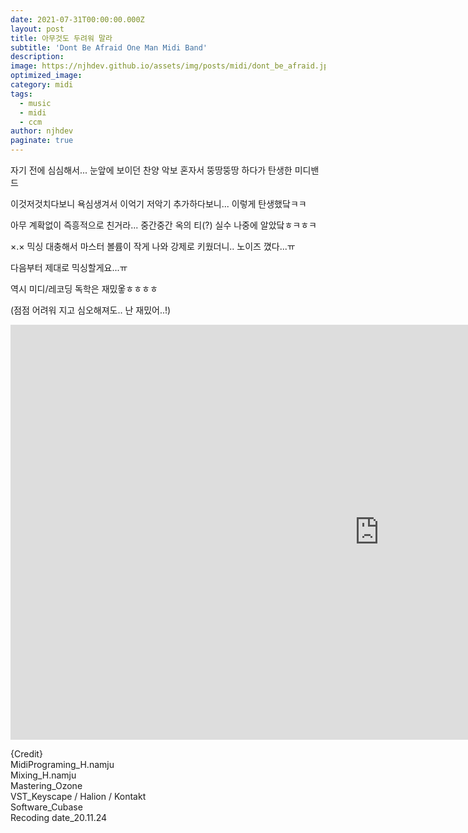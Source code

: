 ```yaml
---
date: 2021-07-31T00:00:00.000Z
layout: post
title: 아무것도 두려워 말라
subtitle: 'Dont Be Afraid One Man Midi Band'
description: 
image: https://njhdev.github.io/assets/img/posts/midi/dont_be_afraid.jpg
optimized_image: 
category: midi
tags:
  - music
  - midi
  - ccm
author: njhdev
paginate: true
---
```


자기 전에 심심해서... 눈앞에 보이던 찬양 악보 혼자서 뚱땅뚱땅 하다가 탄생한 미디밴드

이것저것치다보니 욕심생겨서 이억기 저악기 추가하다보니... 이렇게 탄생했닼ㅋㅋ

아무 계확없이 즉흥적으로 친거라... 중간중간 옥의 티(?) 실수 나중에 알았닼ㅎㅋㅎㅋ

×.× 믹싱 대충해서 마스터 볼륨이 작게 나와 강제로 키웠더니.. 노이즈 꼈다...ㅠ

다음부터 제대로 믹싱할게요...ㅠ

역시 미디/레코딩 독학은 재밌옿ㅎㅎㅎㅎ

(점점 어려워 지고 심오해져도.. 난 재밌어..!)


<iframe width="1180" height="664" src="https://www.youtube.com/embed/Bw237mgHCRE" title="YouTube video player" frameborder="0" allow="accelerometer; autoplay; clipboard-write; encrypted-media; gyroscope; picture-in-picture" allowfullscreen></iframe>


{Credit}
<br/>MidiPrograming_H.namju
<br/>Mixing_H.namju
<br/>Mastering_Ozone
<br/>VST_Keyscape / Halion / Kontakt
<br/>Software_Cubase
<br/>Recoding date_20.11.24

